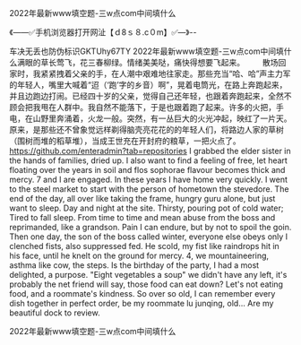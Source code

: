 2022年最新www填空题-三w点com中间填什么

《——✅手机浏览器打开网沚【ｄ8ｓ８.c０m】✅—》--

车决无丢也防伪标识GKTUhy67TY
2022年最新www填空题-三w点com中间填什么满眼的草长莺飞，花三春柳绿。情绪美美哒，痛快得想要飞起来。
　　散场回家时，我紧紧拽着父亲的手，在人潮中艰难地往家走。那些充当“哈、哈”声主力军的年轻人，嘴里大喊着“迢（‘跑’字的乡音）啊”，晃着电筒光，在路上奔跑起来，并且边跑边打闹。已经四十岁的父亲，觉得自己还年轻，也跟着奔跑起来，全然不顾会把我甩在人群中。我自然不能落下，于是也跟着跑了起来。许多的火把，手电，在山野里奔涌着，火龙一般。突然，有一丛巨大的火光冲起，映红了一片天。原来，是那些还不曾象觉远样剃得脑壳亮花花的的年轻人们，将路边人家的草树（围树而堆的稻草堆），当成王世充在开封府的粮草，一把火点了。
https://github.com/enteradmin?tab=repositories
I grabbed the elder sister in the hands of families, dried up.
I also want to find a feeling of free, let heart floating over the years in soil and flos sophorae flavour becomes thick and mercy.
7 and I are engaged.
In these years I have home very quickly.
I went to the steel market to start with the person of hometown the stevedore.
The end of the day, all over like taking the frame, hungry guru alone, but just want to sleep.
Day and night at the site.
Thirsty, pouring pot of cold water;
Tired to fall sleep.
From time to time and mean abuse from the boss and reprimanded, like a grandson.
Pain I can endure, but by not to spoil the goin.
Then one day, the son of the boss called winter, everyone else obeys only I clenched fists, also suppressed fed.
He scold, my fist like raindrops hit in his face, until he knelt on the ground for mercy.
4, we mountaineering, asthma like cow, the steps.
Is the birthday of the party, I had a most delighted, a purpose.
"Eight vegetables a soup" we didn't have any left, it's probably the net friend will say, those food can eat down?
Let's not eating food, and a roommate's kindness.
So over so old, I can remember every dish together in perfect order, be my roommate lu junqing, old...
Are my beautiful dock to review.




2022年最新www填空题-三w点com中间填什么
